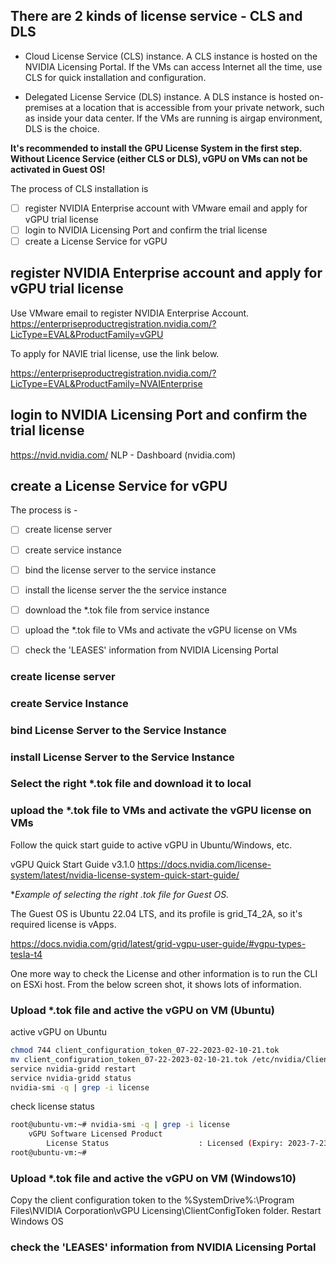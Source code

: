 ## There are 2 kinds of license service - CLS and DLS

* Cloud License Service (CLS) instance. 
A CLS instance is hosted on the NVIDIA Licensing Portal. If the VMs can access Internet all the time, use CLS for quick installation and configuration.

* Delegated License Service (DLS) instance. 
A DLS instance is hosted on-premises at a location that is accessible from your private network, such as inside your data center. If the VMs are running is airgap environment, DLS is the choice.

**It's recommended to install the GPU License System in the first step. Without Licence Service (either CLS or DLS), vGPU on VMs can not be activated in Guest OS!**

The process of CLS installation is

- [ ] register NVIDIA Enterprise account with VMware email and apply for vGPU trial license
- [ ] login to NVIDIA Licensing Port and confirm the trial license
- [ ] create a License Service for vGPU

## register NVIDIA Enterprise account and apply for vGPU trial license

Use VMware email to register NVIDIA Enterprise Account.
https://enterpriseproductregistration.nvidia.com/?LicType=EVAL&ProductFamily=vGPU

To apply for NAVIE trial license, use the link below.

https://enterpriseproductregistration.nvidia.com/?LicType=EVAL&ProductFamily=NVAIEnterprise

## login to NVIDIA Licensing Port and confirm the trial license

https://nvid.nvidia.com/
NLP - Dashboard (nvidia.com)

## create a License Service for vGPU

The process is -

- [ ] create license server

- [ ] create service instance
- [ ] bind the license server to the service instance
- [ ] install the license server the the service instance
- [ ] download the *.tok file from service instance
- [ ] upload the *.tok file to VMs and activate the vGPU license on VMs
- [ ] check the 'LEASES' information from NVIDIA Licensing Portal

### create license server

### create Service Instance

### bind License Server to the Service Instance

### install License Server to the Service Instance

### Select the right *.tok file and download it to local

### upload the *.tok file to VMs and activate the vGPU license on VMs

Follow the quick start guide to active vGPU in Ubuntu/Windows, etc.

vGPU Quick Start Guide v3.1.0
https://docs.nvidia.com/license-system/latest/nvidia-license-system-quick-start-guide/

**Example of selecting the right *.tok file for Guest OS.**

The Guest OS is Ubuntu 22.04 LTS, and its profile is grid_T4_2A, so it's required license is vApps.


https://docs.nvidia.com/grid/latest/grid-vgpu-user-guide/#vgpu-types-tesla-t4



One more way to check the License and other information is to run the CLI on ESXi host. From the below screen shot, it shows lots of information.

### Upload *.tok file and active the vGPU on VM (Ubuntu)

active vGPU on Ubuntu

```bash
chmod 744 client_configuration_token_07-22-2023-02-10-21.tok
mv client_configuration_token_07-22-2023-02-10-21.tok /etc/nvidia/ClientConfigToken/
service nvidia-gridd restart
service nvidia-gridd status
nvidia-smi -q | grep -i license
```

check license status

```bash
root@ubuntu-vm:~# nvidia-smi -q | grep -i license
    vGPU Software Licensed Product
        License Status                    : Licensed (Expiry: 2023-7-23 13:17:27 GMT)
root@ubuntu-vm:~#
```



### Upload *.tok file and active the vGPU on VM (Windows10)

Copy the client configuration token to the %SystemDrive%:\Program Files\NVIDIA Corporation\vGPU Licensing\ClientConfigToken folder.
Restart Windows OS

### check the 'LEASES' information from NVIDIA Licensing Portal
